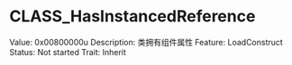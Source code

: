# CLASS_HasInstancedReference

Value: 0x00800000u
Description: 类拥有组件属性
Feature: LoadConstruct
Status: Not started
Trait: Inherit